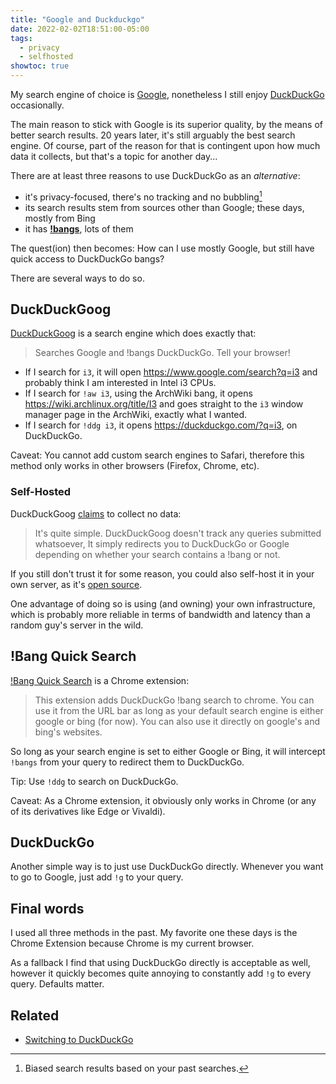 ```yaml
---
title: "Google and Duckduckgo"
date: 2022-02-02T18:51:00-05:00
tags:
  - privacy
  - selfhosted
showtoc: true
---
```


My search engine of choice is [Google][google], nonetheless I still enjoy [DuckDuckGo][duckduckgo] occasionally.

The main reason to stick with Google is its superior quality, by the means of better search results. 20 years later, it's still arguably the best search engine. Of course, part of the reason for that is contingent upon how much data it collects, but that's a topic for another day...

There are at least three reasons to use DuckDuckGo as an _alternative_:

- it's privacy-focused, there's no tracking and no bubbling[^1]
- its search results stem from sources other than Google; these days, mostly from Bing
- it has [**!bangs**][bangs], lots of them

The quest(ion) then becomes: How can I use mostly Google, but still have quick access to DuckDuckGo bangs?

<!--more-->

There are several ways to do so.

## DuckDuckGoog

[DuckDuckGoog][duckduckgoog] is a search engine which does exactly that:

> Searches Google and !bangs DuckDuckGo. Tell your browser!

- If I search for `i3`, it will open https://www.google.com/search?q=i3 and probably think I am interested in Intel i3 CPUs.
- If I search for `!aw i3`, using the ArchWiki bang, it opens https://wiki.archlinux.org/title/I3 and goes straight to the `i3` window manager page in the ArchWiki, exactly what I wanted.
- If I search for `!ddg i3`, it opens https://duckduckgo.com/?q=i3, on DuckDuckGo.

Caveat: You cannot add custom search engines to Safari, therefore this method only works in other browsers (Firefox, Chrome, etc).

### Self-Hosted

DuckDuckGoog [claims][duckduckgoog-privacy] to collect no data:

> It's quite simple. DuckDuckGoog doesn't track any queries submitted whatsoever, It simply redirects you to DuckDuckGo or Google depending on whether your search contains a !bang or not.

If you still don't trust it for some reason, you could also self-host it in your own server, as it's [open source][duckduckgoog-source].

One advantage of doing so is using (and owning) your own infrastructure, which is probably more reliable in terms of bandwidth and latency than a random guy's server in the wild.

## !Bang Quick Search

[!Bang Quick Search][bang-quick-search] is a Chrome extension:

> This extension adds DuckDuckGo !bang search to chrome. You can use it from the URL bar as long as your default search engine is either google or bing (for now). You can also use it directly on google's and bing's websites.

So long as your search engine is set to either Google or Bing, it will intercept `!bangs` from your query to redirect them to DuckDuckGo.

Tip: Use `!ddg` to search on DuckDuckGo.

Caveat: As a Chrome extension, it obviously only works in Chrome (or any of its derivatives like Edge or Vivaldi).

## DuckDuckGo

Another simple way is to just use DuckDuckGo directly. Whenever you want to go to Google, just add `!g` to your query.

## Final words

I used all three methods in the past. My favorite one these days is the Chrome Extension because Chrome is my current browser.

As a fallback I find that using DuckDuckGo directly is acceptable as well, however it quickly becomes quite annoying to constantly add `!g` to every query. Defaults matter.

## Related

- [Switching to DuckDuckGo](https://blog.meain.io/2019/switching-to-duckduckgo/)


[google]: https://google.com/
[duckduckgo]: https://duckduckgo.com/
[bangs]: https://duckduckgo.com/bang
[duckduckgoog]: https://www.duckduckgoog.com/
[duckduckgoog-source]: https://github.com/mikecrittenden/duckduckgoog
[duckduckgoog-privacy]: https://www.duckduckgoog.com/privacy
[bang-quick-search]: https://chrome.google.com/webstore/detail/bang-quick-search/kcopjlobikiakoacoadbnghpdcmngali

[^1]: Biased search results based on your past searches.